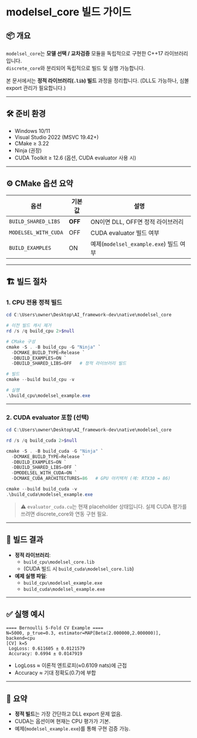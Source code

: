 # modelsel_core 빌드 가이드

## 📦 개요
`modelsel_core`는 **모델 선택 / 교차검증** 모듈을 독립적으로 구현한 C++17 라이브러리입니다.  
`discrete_core`와 분리되어 독립적으로 빌드 및 실행 가능합니다.

본 문서에서는 **정적 라이브러리(`.lib`) 빌드** 과정을 정리합니다. (DLL도 가능하나, 심볼 export 관리가 필요합니다.)

---

## 🛠️ 준비 환경
- Windows 10/11  
- Visual Studio 2022 (MSVC 19.42+)  
- CMake ≥ 3.22  
- Ninja (권장)  
- CUDA Toolkit ≥ 12.6 (옵션, CUDA evaluator 사용 시)  

---

## ⚙️ CMake 옵션 요약

| 옵션 | 기본값 | 설명 |
|------|--------|------|
| `BUILD_SHARED_LIBS` | **OFF** | ON이면 DLL, OFF면 정적 라이브러리 |
| `MODELSEL_WITH_CUDA` | OFF | CUDA evaluator 빌드 여부 |
| `BUILD_EXAMPLES` | ON | 예제(`modelsel_example.exe`) 빌드 여부 |

---

## 🏗️ 빌드 절차

### 1. CPU 전용 정적 빌드
```powershell
cd C:\Users\owner\Desktop\AI_framework-dev\native\modelsel_core

# 이전 빌드 캐시 제거
rd /s /q build_cpu 2>$null

# CMake 구성
cmake -S . -B build_cpu -G "Ninja" `
  -DCMAKE_BUILD_TYPE=Release `
  -DBUILD_EXAMPLES=ON `
  -DBUILD_SHARED_LIBS=OFF   # 정적 라이브러리 빌드

# 빌드
cmake --build build_cpu -v

# 실행
.\build_cpu\modelsel_example.exe
```

---

### 2. CUDA evaluator 포함 (선택)
```powershell
cd C:\Users\owner\Desktop\AI_framework-dev\native\modelsel_core

rd /s /q build_cuda 2>$null

cmake -S . -B build_cuda -G "Ninja" `
  -DCMAKE_BUILD_TYPE=Release `
  -DBUILD_EXAMPLES=ON `
  -DBUILD_SHARED_LIBS=OFF `
  -DMODELSEL_WITH_CUDA=ON `
  -DCMAKE_CUDA_ARCHITECTURES=86   # GPU 아키텍처 (예: RTX30 = 86)

cmake --build build_cuda -v
.\build_cuda\modelsel_example.exe
```

> ⚠️ `evaluator_cuda.cu`는 현재 placeholder 상태입니다. 실제 CUDA 평가를 쓰려면 discrete_core와 연동 구현 필요.

---

## 📂 빌드 결과

- **정적 라이브러리**:  
  - `build_cpu\modelsel_core.lib`  
  - (CUDA 빌드 시 `build_cuda\modelsel_core.lib`)  
- **예제 실행 파일**:  
  - `build_cpu\modelsel_example.exe`  
  - `build_cuda\modelsel_example.exe`  

---

## ✅ 실행 예시

```
==== Bernoulli 5-Fold CV Example ====
N=5000, p_true=0.3, estimator=MAP[Beta(2.000000,2.000000)], backend=cpu
[CV] k=5
 LogLoss: 0.611605 ± 0.0121579
 Accuracy: 0.6994 ± 0.0147919
```

- LogLoss ≈ 이론적 엔트로피(≈0.6109 nats)에 근접  
- Accuracy ≈ 기대 정확도(0.7)에 부합  

---

## 📌 요약
- **정적 빌드**는 가장 간단하고 DLL export 문제 없음.  
- CUDA는 옵션이며 현재는 CPU 평가가 기본.  
- 예제(`modelsel_example.exe`)를 통해 구현 검증 가능.  
